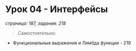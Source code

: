 # Урок 04 - Интерфейсы
_страница: 187, задания: 218_

> Самостоятельно: 
- Функциональные выражения и Лямбда функции - 219


